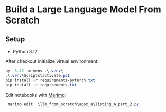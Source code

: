 # Build a Large Language Model From Scratch

## Setup

- Python 3.12

After checkout initialize virtual environment:

```ps1
py -3.12 -m venv .\.venv\
.\.venv\Scripts\activate.ps1
pip install -r requirements-pytorch.txt
pip install -r requirements.txt
```

Edit notebooks with [Marimo](https://marimo.io/):

```ps1
 marimo edit .\llm_from_scratch\appx_a\listing_A_part_2.py
```
